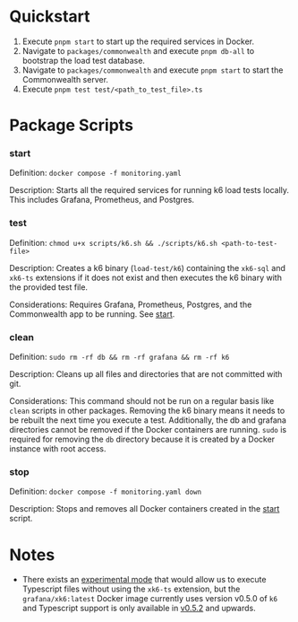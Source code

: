 # Quickstart

1. Execute `pnpm start` to start up the required services in Docker.
2. Navigate to `packages/commonwealth` and execute `pnpm db-all` to bootstrap the load test database.
3. Navigate to `packages/commonwealth` and execute `pnpm start` to start the Commonwealth server.
4. Execute `pnpm test test/<path_to_test_file>.ts`

# Package Scripts

### start

Definition: `docker compose -f monitoring.yaml`

Description: Starts all the required services for running k6 load tests locally. This includes Grafana, Prometheus, and
Postgres.

### test

Definition: `chmod u+x scripts/k6.sh && ./scripts/k6.sh <path-to-test-file>`

Description: Creates a k6 binary (`load-test/k6`) containing the `xk6-sql` and `xk6-ts` extensions if it does not exist 
and then executes the k6 binary with the provided test file.

Considerations: Requires Grafana, Prometheus, Postgres, and the Commonwealth app to be running. See [start](#start).

### clean

Definition: `sudo rm -rf db && rm -rf grafana && rm -rf k6`

Description: Cleans up all files and directories that are not committed with git.

Considerations: This command should not be run on a regular basis like `clean` scripts in other packages. Removing the 
k6 binary means it needs to be rebuilt the next time you execute a test. Additionally, the db and  grafana directories 
cannot be removed if the Docker containers are running. `sudo` is required for removing the `db` directory because it
is created by a Docker instance with root access.

### stop

Definition: `docker compose -f monitoring.yaml down`

Description: Stops and removes all Docker containers created in the [start](#start) script.

# Notes

- There exists an [experimental mode][1] that would allow us to execute Typescript files without using the `xk6-ts`
extension, but the `grafana/xk6:latest` Docker image currently uses version v0.5.0 of `k6` and Typescript support is
only available in [v0.5.2][2] and upwards.

[1]: https://grafana.com/docs/k6/latest/using-k6/javascript-typescript-compatibility-mode/#experimental-enhanced-mode
[2]: https://github.com/grafana/k6/releases/tag/v0.52.0

